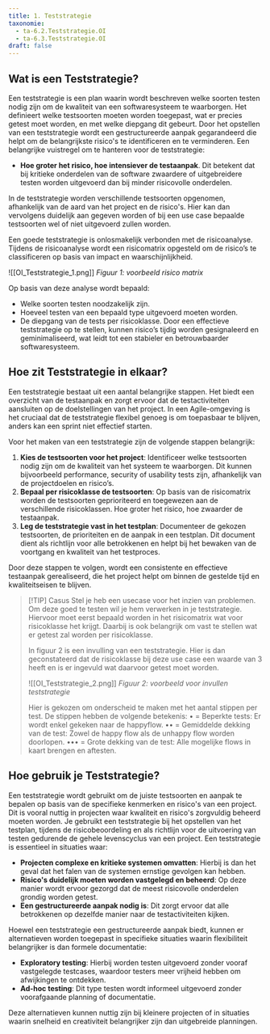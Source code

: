 ```yaml
---
title: 1. Teststrategie
taxonomie:
  - ta-6.2.Teststrategie.OI
  - ta-6.3.Teststrategie.OI
draft: false
---
```


## Wat is een Teststrategie?
Een teststrategie is een plan waarin wordt beschreven welke soorten testen nodig zijn om de kwaliteit van een softwaresysteem te waarborgen. Het definieert welke testsoorten moeten worden toegepast, wat er precies getest moet worden, en met welke diepgang dit gebeurt. Door het opstellen van een teststrategie wordt een gestructureerde aanpak gegarandeerd die helpt om de belangrijkste risico's te identificeren en te verminderen. Een belangrijke vuistregel om te hanteren voor de teststrategie:
- **Hoe groter het risico, hoe intensiever de testaanpak**. Dit betekent dat bij kritieke onderdelen van de software zwaardere of uitgebreidere testen worden uitgevoerd dan bij minder risicovolle onderdelen.

In de teststrategie worden verschillende testsoorten opgenomen, afhankelijk van de aard van het project en de risico's. Hier kan dan vervolgens duidelijk aan gegeven worden of bij een use case bepaalde testsoorten wel of niet uitgevoerd zullen worden.

Een goede teststrategie is onlosmakelijk verbonden met de risicoanalyse. Tijdens de risicoanalyse wordt een risicomatrix opgesteld om de risico’s te classificeren op basis van impact en waarschijnlijkheid. 

![[OI_Teststrategie_1.png]]
*Figuur 1: voorbeeld risico matrix*

Op basis van deze analyse wordt bepaald:
- Welke soorten testen noodzakelijk zijn.
- Hoeveel testen van een bepaald type uitgevoerd moeten worden.
- De diepgang van de tests per risicoklasse.
Door een effectieve teststrategie op te stellen, kunnen risico’s tijdig worden gesignaleerd en geminimaliseerd, wat leidt tot een stabieler en betrouwbaarder softwaresysteem.

## Hoe zit Teststrategie in elkaar?
Een teststrategie bestaat uit een aantal belangrijke stappen. Het biedt een overzicht van de testaanpak en zorgt ervoor dat de testactiviteiten aansluiten op de doelstellingen van het project. In een Agile-omgeving is het cruciaal dat de teststrategie flexibel genoeg is om toepasbaar te blijven, anders kan een sprint niet effectief starten.

Voor het maken van een teststrategie zijn de volgende stappen belangrijk:
1. **Kies de testsoorten voor het project**: Identificeer welke testsoorten nodig zijn om de kwaliteit van het systeem te waarborgen. Dit kunnen bijvoorbeeld performance, security of usability tests zijn, afhankelijk van de projectdoelen en risico’s.
2. **Bepaal per risicoklasse de testsoorten**: Op basis van de risicomatrix worden de testsoorten geprioriteerd en toegewezen aan de verschillende risicoklassen. Hoe groter het risico, hoe zwaarder de testaanpak.
3. **Leg de teststrategie vast in het testplan**: Documenteer de gekozen testsoorten, de prioriteiten en de aanpak in een testplan. Dit document dient als richtlijn voor alle betrokkenen en helpt bij het bewaken van de voortgang en kwaliteit van het testproces.

Door deze stappen te volgen, wordt een consistente en effectieve testaanpak gerealiseerd, die het project helpt om binnen de gestelde tijd en kwaliteitseisen te blijven.

> [!TIP] Casus
> Stel je heb een usecase voor het inzien van problemen. Om deze goed te testen wil je hem verwerken in je teststrategie. Hiervoor moet eerst bepaald worden in het risicomatrix wat voor risicoklasse het krijgt. Daarbij is ook belangrijk om vast te stellen wat er getest zal worden per risicoklasse.
> 
> In figuur 2 is een invulling van een teststrategie. Hier is dan geconstateerd dat de risicoklasse bij deze use case een waarde van 3 heeft en is er ingevuld wat daarvoor getest moet worden.
>
> ![[OI_Teststrategie_2.png]]
> *Figuur 2: voorbeeld voor invullen teststrategie*
> 
> Hier is gekozen om onderscheid te maken met het aantal stippen per test. De stippen hebben de volgende betekenis:
> • = Beperkte tests: Er wordt enkel gekeken naar de happyflow.
> •• = Gemiddelde dekking van de test: Zowel de happy flow als de unhappy flow worden doorlopen.
> ••• = Grote dekking van de test: Alle mogelijke flows in kaart brengen en aftesten.

## Hoe gebruik je Teststrategie?
Een teststrategie wordt gebruikt om de juiste testsoorten en aanpak te bepalen op basis van de specifieke kenmerken en risico's van een project. Dit is vooral nuttig in projecten waar kwaliteit en risico's zorgvuldig beheerd moeten worden. Je gebruikt een teststrategie bij het opstellen van het testplan, tijdens de risicobeoordeling en als richtlijn voor de uitvoering van testen gedurende de gehele levenscyclus van een project. Een teststrategie is essentieel in situaties waar:
- **Projecten complexe en kritieke systemen omvatten**: Hierbij is dan het geval dat het falen van de systemen ernstige gevolgen kan hebben.
- **Risico's duidelijk moeten worden vastgelegd en beheerd**: Op deze manier wordt ervoor gezorgd dat de meest risicovolle onderdelen grondig worden getest.
- **Een gestructureerde aanpak nodig is**: Dit zorgt ervoor dat alle betrokkenen op dezelfde manier naar de testactiviteiten kijken.

Hoewel een teststrategie een gestructureerde aanpak biedt, kunnen er alternatieven worden toegepast in specifieke situaties waarin flexibiliteit belangrijker is dan formele documentatie:
- **Exploratory testing**: Hierbij worden testen uitgevoerd zonder vooraf vastgelegde testcases, waardoor testers meer vrijheid hebben om afwijkingen te ontdekken.
- **Ad-hoc testing**: Dit type testen wordt informeel uitgevoerd zonder voorafgaande planning of documentatie.

Deze alternatieven kunnen nuttig zijn bij kleinere projecten of in situaties waarin snelheid en creativiteit belangrijker zijn dan uitgebreide planningen.

